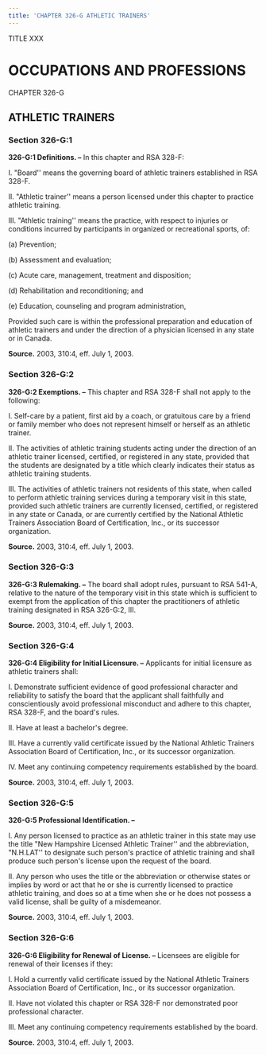 ```yaml
---
title: 'CHAPTER 326-G ATHLETIC TRAINERS'
---
```


TITLE XXX
                                             
OCCUPATIONS AND PROFESSIONS
===========================

CHAPTER 326-G
                                             
ATHLETIC TRAINERS
-----------------

### Section 326-G:1

 **326-G:1 Definitions. –** In this chapter and RSA 328-F:
                                             
 I. "Board'' means the governing board of athletic trainers
established in RSA 328-F.
                                             
 II. "Athletic trainer'' means a person licensed under this chapter
to practice athletic training.
                                             
 III. "Athletic training'' means the practice, with respect to
injuries or conditions incurred by participants in organized or
recreational sports, of:
                                             
 (a) Prevention;
                                             
 (b) Assessment and evaluation;
                                             
 (c) Acute care, management, treatment and disposition;
                                             
 (d) Rehabilitation and reconditioning; and
                                             
 (e) Education, counseling and program administration,
                                             
 Provided such care is within the professional preparation and
education of athletic trainers and under the direction of a physician
licensed in any state or in Canada.

**Source.** 2003, 310:4, eff. July 1, 2003.

### Section 326-G:2

 **326-G:2 Exemptions. –** This chapter and RSA 328-F shall not apply
to the following:
                                             
 I. Self-care by a patient, first aid by a coach, or gratuitous care
by a friend or family member who does not represent himself or herself
as an athletic trainer.
                                             
 II. The activities of athletic training students acting under the
direction of an athletic trainer licensed, certified, or registered in
any state, provided that the students are designated by a title which
clearly indicates their status as athletic training students.
                                             
 III. The activities of athletic trainers not residents of this
state, when called to perform athletic training services during a
temporary visit in this state, provided such athletic trainers are
currently licensed, certified, or registered in any state or Canada, or
are currently certified by the National Athletic Trainers Association
Board of Certification, Inc., or its successor organization.

**Source.** 2003, 310:4, eff. July 1, 2003.

### Section 326-G:3

 **326-G:3 Rulemaking. –** The board shall adopt rules, pursuant to
RSA 541-A, relative to the nature of the temporary visit in this state
which is sufficient to exempt from the application of this chapter the
practitioners of athletic training designated in RSA 326-G:2, III.

**Source.** 2003, 310:4, eff. July 1, 2003.

### Section 326-G:4

 **326-G:4 Eligibility for Initial Licensure. –** Applicants for
initial licensure as athletic trainers shall:
                                             
 I. Demonstrate sufficient evidence of good professional character
and reliability to satisfy the board that the applicant shall faithfully
and conscientiously avoid professional misconduct and adhere to this
chapter, RSA 328-F, and the board's rules.
                                             
 II. Have at least a bachelor's degree.
                                             
 III. Have a currently valid certificate issued by the National
Athletic Trainers Association Board of Certification, Inc., or its
successor organization.
                                             
 IV. Meet any continuing competency requirements established by the
board.

**Source.** 2003, 310:4, eff. July 1, 2003.

### Section 326-G:5

 **326-G:5 Professional Identification. –**
                                             
 I. Any person licensed to practice as an athletic trainer in this
state may use the title "New Hampshire Licensed Athletic Trainer'' and
the abbreviation, "N.H.LAT'' to designate such person's practice of
athletic training and shall produce such person's license upon the
request of the board.
                                             
 II. Any person who uses the title or the abbreviation or otherwise
states or implies by word or act that he or she is currently licensed to
practice athletic training, and does so at a time when she or he does
not possess a valid license, shall be guilty of a misdemeanor.

**Source.** 2003, 310:4, eff. July 1, 2003.

### Section 326-G:6

 **326-G:6 Eligibility for Renewal of License. –** Licensees are
eligible for renewal of their licenses if they:
                                             
 I. Hold a currently valid certificate issued by the National
Athletic Trainers Association Board of Certification, Inc., or its
successor organization.
                                             
 II. Have not violated this chapter or RSA 328-F nor demonstrated
poor professional character.
                                             
 III. Meet any continuing competency requirements established by the
board.

**Source.** 2003, 310:4, eff. July 1, 2003.
